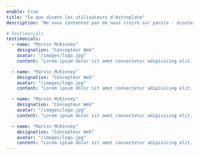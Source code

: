 ```yaml
---
enable: true
title: "Ce que disent les utilisateurs d'Astroplate"
description: "Ne vous contentez pas de nous croire sur parole - écoutez certains de nos utilisateurs satisfaits ! Consultez quelques-uns de nos témoignages ci-dessous pour voir ce que les autres disent à propos d'Astroplate."

# Testimonials
testimonials:
  - name: "Marvin McKinney"
    designation: "Concepteur Web"
    avatar: "/images/logo.jpg"
    content: "Lorem ipsum dolor sit amet consectetur adipisicing elit. Qui iusto illo molestias, assumenda expedita commodi inventore non itaque molestiae voluptatum dolore, facilis sapiente, repellat veniam."

  - name: "Marvin McKinney"
    designation: "Concepteur Web"
    avatar: "/images/logo.jpg"
    content: "Lorem ipsum dolor sit amet consectetur adipisicing elit. Qui iusto illo molestias, assumenda expedita commodi inventore non itaque molestiae voluptatum dolore, facilis sapiente, repellat veniam."

  - name: "Marvin McKinney"
    designation: "Concepteur Web"
    avatar: "/images/logo.jpg"
    content: "Lorem ipsum dolor sit amet consectetur adipisicing elit. Qui iusto illo molestias, assumenda expedita commodi inventore non itaque molestiae voluptatum dolore, facilis sapiente, repellat veniam."

  - name: "Marvin McKinney"
    designation: "Concepteur Web"
    avatar: "/images/logo.jpg"
    content: "Lorem ipsum dolor sit amet consectetur adipisicing elit. Qui iusto illo molestias, assumenda expedita commodi inventore non itaque molestiae voluptatum dolore, facilis sapiente, repellat veniam."
---
```

